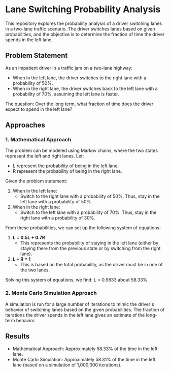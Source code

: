# Lane Switching Probability Analysis

This repository explores the probability analysis of a driver switching lanes in a two-lane traffic scenario. The driver switches lanes based on given probabilities, and the objective is to determine the fraction of time the driver spends in the left lane.

## Problem Statement

As an impatient driver in a traffic jam on a two-lane highway:

- When in the left lane, the driver switches to the right lane with a probability of 50%.
- When in the right lane, the driver switches back to the left lane with a probability of 70%, assuming the left lane is faster.

The question: Over the long term, what fraction of time does the driver expect to spend in the left lane?

## Approaches

### 1. Mathematical Approach

The problem can be modeled using Markov chains, where the two states represent the left and right lanes. Let:
- L represent the probability of being in the left lane.
- R represent the probability of being in the right lane.

Given the problem statement:

1. When in the left lane:
   - Switch to the right lane with a probability of 50%. Thus, stay in the left lane with a probability of 50%.
2. When in the right lane:
   - Switch to the left lane with a probability of 70%. Thus, stay in the right lane with a probability of 30%.

From these probabilities, we can set up the following system of equations:

1. **L = 0.5L + 0.7R**
   - This represents the probability of staying in the left lane (either by staying there from the previous state or by switching from the right lane).
2. **L + R = 1**
   - This is based on the total probability, as the driver must be in one of the two lanes.

Solving this system of equations, we find:
L = 0.5833  about 58.33%.

### 2. Monte Carlo Simulation Approach

A simulation is run for a large number of iterations to mimic the driver's behavior of switching lanes based on the given probabilities. The fraction of iterations the driver spends in the left lane gives an estimate of the long-term behavior.

## Results

- Mathematical Approach: Approximately 58.33% of the time in the left lane.
- Monte Carlo Simulation: Approximately 58.31% of the time in the left lane (based on a simulation of 1,000,000 iterations).

